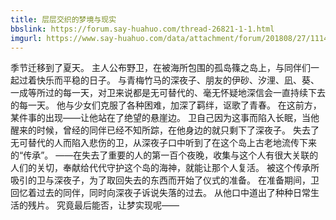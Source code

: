 ```yaml
---
title: 层层交织的梦境与现实
bbslink: https://forum.say-huahuo.com/thread-26821-1-1.html
imgurl: https://www.say-huahuo.com/data/attachment/forum/201808/27/111420iimi046lyxkq3zzn.jpg
---
```


季节迁移到了夏天。
主人公布野卫，在被海所包围的孤岛篠之岛上，与同伴们一起过着快乐而平稳的日子。
与青梅竹马的深夜子、朋友的伊砂、汐浬、凪、葵、一成等所过的每一天，对卫来说都是无可替代的、毫无怀疑地深信会一直持续下去的每一天。
他与少女们克服了各种困难，加深了羁绊，讴歌了青春。
在这前方，某件事的出现——让他站在了绝望的悬崖边。
卫自己因为这事而陷入长眠，当他醒来的时候，曾经的同伴已经不知所踪，在他身边的就只剩下了深夜子。
失去了无可替代的人而陷入悲伤的卫，从深夜子口中听到了在这个岛上古老地流传下来的“传承”。
――在失去了重要的人的第一百个夜晚，收集与这个人有很大关联的人们的关切，奉献给代代守护这个岛的海神，就能让那个人复活。
被这个传承所吸引的卫与深夜子，为了取回失去的东西而开始了仪式的准备。
在准备期间，卫回忆着过去的同伴，同时向深夜子诉说失落的过去。
从他口中道出了种种日常生活的残片。
究竟最后能否，让梦实现呢——<!--more-->
